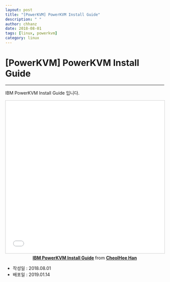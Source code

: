 ```yaml
---
layout: post
title: "[PowerKVM] PowerKVM Install Guide"
description: " "
author: chhanz
date: 2018-08-01
tags: [linux, powerkvm]
category: linux
---
```


# [PowerKVM] PowerKVM Install Guide
* * *

IBM PowerKVM Install Guide 입니다.   

<center>
<iframe src="//www.slideshare.net/slideshow/embed_code/key/M8mE5skr7HMGh" width="595" height="485" frameborder="0" marginwidth="0" marginheight="0" scrolling="no" style="border:1px solid #CCC; border-width:1px; margin-bottom:5px; max-width: 100%;" allowfullscreen> </iframe> <div style="margin-bottom:5px"> <strong> <a href="//www.slideshare.net/CheolHeeHan2/ibm-powerkvm-install-guide" title="IBM PowerKVM Install Guide" target="_blank">IBM PowerKVM Install Guide</a> </strong> from <strong><a href="https://www.slideshare.net/CheolHeeHan2" target="_blank">CheolHee Han</a></strong> </div></center>


* 작성일 : 2018.08.01   
* 배포일 : 2019.01.14
